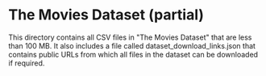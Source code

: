 # The Movies Dataset (partial)

This directory contains all CSV files in "The Movies Dataset" that are less than 100 MB. It also includes a file called dataset_download_links.json that contains public URLs from which all files in the dataset can be downloaded if required.
